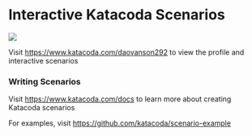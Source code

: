# Interactive Katacoda Scenarios

[![](http://shields.katacoda.com/katacoda/daovanson292/count.svg)](https://www.katacoda.com/daovanson292 "Get your profile on Katacoda.com")

Visit https://www.katacoda.com/daovanson292 to view the profile and interactive scenarios

### Writing Scenarios
Visit https://www.katacoda.com/docs to learn more about creating Katacoda scenarios

For examples, visit https://github.com/katacoda/scenario-example
